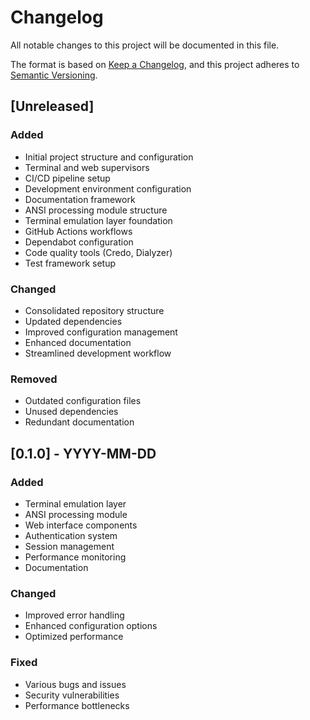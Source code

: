 # Changelog

All notable changes to this project will be documented in this file.

The format is based on [Keep a Changelog](https://keepachangelog.com/en/1.0.0/),
and this project adheres to [Semantic Versioning](https://semver.org/spec/v2.0.0.html).

## [Unreleased]

### Added
- Initial project structure and configuration
- Terminal and web supervisors
- CI/CD pipeline setup
- Development environment configuration
- Documentation framework
- ANSI processing module structure
- Terminal emulation layer foundation
- GitHub Actions workflows
- Dependabot configuration
- Code quality tools (Credo, Dialyzer)
- Test framework setup

### Changed
- Consolidated repository structure
- Updated dependencies
- Improved configuration management
- Enhanced documentation
- Streamlined development workflow

### Removed
- Outdated configuration files
- Unused dependencies
- Redundant documentation

## [0.1.0] - YYYY-MM-DD

### Added
- Terminal emulation layer
- ANSI processing module
- Web interface components
- Authentication system
- Session management
- Performance monitoring
- Documentation

### Changed
- Improved error handling
- Enhanced configuration options
- Optimized performance

### Fixed
- Various bugs and issues
- Security vulnerabilities
- Performance bottlenecks
